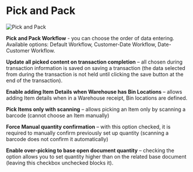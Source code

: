 # Pick and Pack

![Pick and Pack](./media/cc-pick-and-pack.jpg)

**Pick and Pack Workflow** - you can choose the order of data entering. Available options: Default Workflow, Customer-Date Workflow, Date-Customer Workflow.

**Update all picked content on transaction completion** – all chosen during transaction information is saved on saving a transaction (the data selected from during the transaction is not held until clicking the save button at the end of the transaction).

**Enable adding Item Details when Warehouse has Bin Locations** – allows adding Item details when in a Warehouse receipt, Bin locations are defined.

**Pick Items only with scanning** – allows picking an Item only by scanning a barcode (cannot choose an Item manually)

**Force Manual quantity confirmation** – with this option checked, it is required to manually confirm previously set up quantity (scanning a barcode does not confirm it automatically)

**Enable over-picking to base open document quantity** – checking the option allows you to set quantity higher than on the related base document (leaving this checkbox unchecked blocks it).

